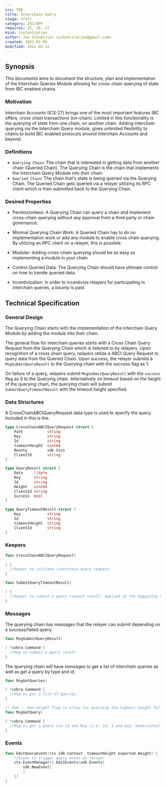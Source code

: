 ```yaml
---
ics: TBA
title: Interchain Query
stage: draft
category: IBC/APP
requires: 25, 26, 27
kind: instantiation
author: Joe Schnetzler <schnetzlerjoe@gmail.com>
created: 2022-01-06
modified: 2022-02-12
---
```


## Synopsis

This documents aims to document the structure, plan and implementation of the Interchain Queries Module allowing for cross-chain querying of state from IBC enabled chains.

### Motivation

Interchain Accounts (ICS-27) brings one of the most important features IBC offers, cross chain transactions (on-chain). Limited in this functionality is the querying of state from one chain, on another chain. Adding interchain querying via the Interchain Query module, gives unlimited flexibility to chains to build IBC enabled protocols around Interchain Accounts and beyond.

### Definitions 

- `Querying Chain`: The chain that is interested in getting data from another chain (Queried Chain). The Querying Chain is the chain that implements the Interchain Query Module into their chain.
- `Queried Chain`: The chain that's state is being queried via the Querying Chain. The Queried Chain gets queried via a relayer utilizing its RPC client which is then submitted back to the Querying Chain.

### Desired Properties

- Permissionless: A Querying Chain can query a chain and implement cross-chain querying without any approval from a third party or chain governance.

- Minimal Querying Chain Work: A Queried Chain has to do no implementation work or add any module to enable cross chain querying. By utilizing an RPC client on a relayer, this is possible.

- Modular: Adding cross-chain querying should be as easy as implementing a module in your chain.

- Control Queried Data: The Querying Chain should have ultimate control on how to handle queried data.

- Incentivization: In order to incentivize relayers for participating in interchain queries, a bounty is paid.

## Technical Specification

### General Design 

The Querying Chain starts with the implementation of the Interchain Query Module by adding the module into their chain.

The general flow for interchain queries starts with a Cross Chain Query Request from the Querying Chain which is listened to by relayers. Upon recognition of a cross chain query, relayers utilize a ABCI Query Request to query data from the Queried Chain. Upon success, the relayer submits a `MsgSubmitQueryResult` to the Querying chain with the success flag as 1.

On failure of a query, relayers submit `MsgSubmitQueryResult` with the `success` flag as 0 to the Querying chain. Alternatively on timeout based on the height of the querying chain, the querying chain will submit `SubmitQueryTimeoutResult` with the timeout height specified.

### Data Structures

A CrossChainABCIQueryRequest data type is used to specify the query. Included in this is the.

```go
type CrossChainABCIQueryRequest struct {
	Path           string
	Key            string
	Id             string
	timeoutHeight  uint64
	Bounty         sdk.Coin
	ClientId       string
}
```

```go
type QueryResult struct {
	Data     []byte
	Key      string
	Id       string
	Height   uint64
	ClientId string
	Success  bool
}
```

```go
type QueryTimeoutResult struct {
	Key            string
	Id       	   string
	timeoutHeight  string
	ClientId       string
}
```

### Keepers

```go
func CrossChainABCIQueryRequest(
	
) {
  //Keeper to initiate interchain query request
}
```

```go
func SubmitQueryTimeoutResult(

) {
  //Keeper to submit a query timeout result. Applied at the beggining of each block and timedout when the querying chain hits timeout height.
}
```

### Messages

The querying chain has messages that the relayer can submit depending on a success/failed query.

```go
func MsgSubmitQueryResult(

) *cobra.Command {
  //Msg to submit a query result
}
```

The querying chain will have messages to get a list of interchain queries as well as get a query by type and id.

```go
func MsgGetQueries(

) *cobra.Command {
  //Msg to get a list of queries
}
```

```go
// Add -- max-height flag to allow for querying the highest height for a query (most recent)?
func MsgGetQuery(

) *cobra.Command {
  //Msg to get a query via id and key (i.e: id: 1 and key: OsmosisPool)
}
```

### Events

```go
func EmitQueryEvent(ctx sdk.Context, timeoutHeight exported.Height) {
	//Event to trigger query event on relayer
	ctx.EventManager().EmitEvents(sdk.Events{
		sdk.NewEvent(
		)
	})
}
```